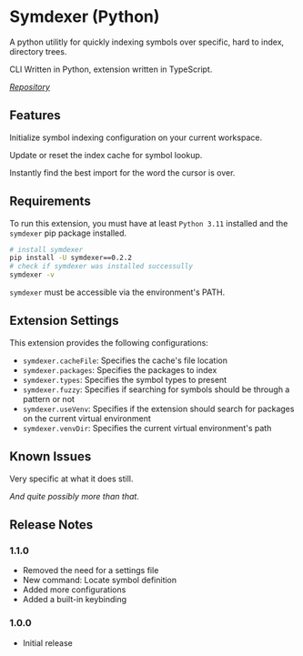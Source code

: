 # Symdexer (Python)

A python utilitly for quickly indexing symbols over specific, hard to index, directory trees.

CLI Written in Python, extension written in TypeScript.

*[Repository](https://github.com/antimach/symdexer)*

## Features

Initialize symbol indexing configuration on your current workspace.

Update or reset the index cache for symbol lookup.

Instantly find the best import for the word the cursor is over.

## Requirements

To run this extension, you must have at least `Python 3.11` installed and the
`symdexer` pip package installed.

```sh
# install symdexer
pip install -U symdexer==0.2.2
# check if symdexer was installed successully
symdexer -v
```

`symdexer` must be accessible via the environment's PATH.

## Extension Settings

This extension provides the following configurations:

* `symdexer.cacheFile`: Specifies the cache's file location
* `symdexer.packages`: Specifies the packages to index
* `symdexer.types`: Specifies the symbol types to present
* `symdexer.fuzzy`: Specifies if searching for symbols should be through a pattern or not
* `symdexer.useVenv`: Specifies if the extension should search for packages on the current virtual environment
* `symdexer.venvDir`: Specifies the current virtual environment's path

## Known Issues

Very specific at what it does still.

*And quite possibly more than that*.

## Release Notes

### 1.1.0

* Removed the need for a settings file
* New command: Locate symbol definition
* Added more configurations
* Added a built-in keybinding

### 1.0.0

* Initial release
